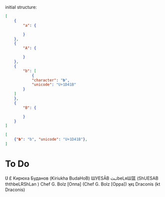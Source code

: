 initial structure:

``` json
[
    {
        "a": {

        }
    },
    {
        "A": {

        }
    },
    {
        "b": [
            {
            "character": "𝐛",
            "unicode": "U+1D41B"
        }
    ]
    },
    {
        "B": {

        }
    }
]
```

``` json
[
    {"𝐛": "b", "unicode": "U+1D41B"},
]
```

# To Do

Ʋ
£
Kирюха Буданов (Kiriukha BudaHoB)
ШУЕSĀB ثـثbеLяШ篮 (ShUESAB ththbeLRShLan )
Chef G. Bolz [Оппа] (Chef G. Bolz [Oppa])
ʞᴙʇ Draconis (kt Draconis)